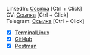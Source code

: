 LinkedIn: [Ссылка](https://www.linkedin.com/in/sanyads/) [Ctrl + Click]  
CV: [Ссылка](https://www.github.com/SanyaDS/SanyaDS/blob/main/QA%20CV%20Resume.pdf/) [Ctrl + Click]  
Telegram: [Ссылка](https://www.t.me/ds2k10/) [Ctrl + Click]

- [x] [TerminalLinux](https://github.com/SanyaDS/TerminalLinux)
- [x] [GitHub](https://github.com/SanyaDS/GitHub)
- [x] [Postman](https://github.com/SanyaDS/Postman)
